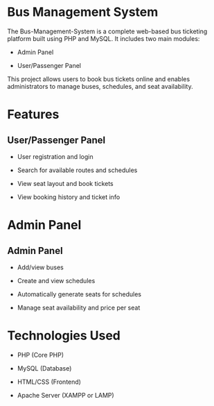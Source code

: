 # Bus Management System

The Bus-Management-System is a complete web-based bus ticketing platform built using PHP and MySQL. It includes two main modules:

- Admin Panel 

- User/Passenger Panel 

This project allows users to book bus tickets online and enables administrators to manage buses, schedules, and seat availability.

# Features

## User/Passenger Panel 

- User registration and login

- Search for available routes and schedules

- View seat layout and book tickets

- View booking history and ticket info

# Admin Panel 

## Admin Panel

- Add/view buses

- Create and view schedules

- Automatically generate seats for schedules

- Manage seat availability and price per seat

# Technologies Used

- PHP (Core PHP)

- MySQL (Database)

- HTML/CSS (Frontend)

- Apache Server (XAMPP or LAMP)


